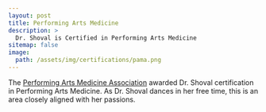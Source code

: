 ```yaml
---
layout: post
title: Performing Arts Medicine
description: >
  Dr. Shoval is Certified in Performing Arts Medicine
sitemap: false
image:
  path: /assets/img/certifications/pama.png
---
```


The [Performing Arts Medicine Association](https://artsmed.org/) awarded Dr. Shoval certification in Performing Arts Medicine.  As Dr. Shoval dances in her free time, this is an area closely aligned with her passions.